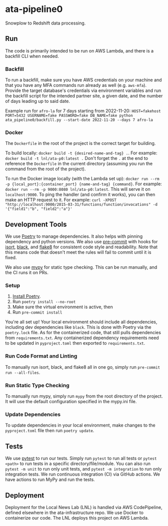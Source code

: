 # ata-pipeline0
Snowplow to Redshift data processing.

## Run

The code is primarily intended to be run on AWS Lambda, and there is a backfill CLI when needed.

### Backfill
To run a backfill, make sure you have AWS credentials on your machine and that you have any MFA commands run already
as well (e.g. `aws-mfa`). Provide the target database's credentials via environment variables and run the backfill
script for the intended partner site, a given date, and the number of days leading up to said date.

Example run for `afro-la` for 7 days starting from 2022-11-20:
`HOST=fakehost PORT=5432 USERNAME=fake PASSWORD=fake DB_NAME=fake python ata_pipeline0/backfill.py --start-date 2022-11-20 --days 7 afro-la`

### Docker

The `Dockerfile` in the root of the project is the correct target for building.

To build locally: `docker build -t {desired-name-and-tag} .`. For example: `docker build -t lnl/ata-p0:latest .`
Don't forget the `.` at the end to reference the `Dockerfile` in the current directory (assuming you run the command
from the root of the project).

To run the Docker image locally (with the Lambda set up):
`docker run --rm -p {local_port}:{container_port} {name-and-tag} {command}`.
For example: `docker run --rm -p 9000:8080 lnl/ata-p0:latest`. This will serve it on `localhost:9000`. To ping
the handler (and confirm it works), you can then make an HTTP request to it. For example:
`curl -XPOST "http://localhost:9000/2015-03-31/functions/function/invocations" -d '{"field1":"b", "field2":"a"}'`

## Development Tools

We use [Poetry](https://python-poetry.org/) to manage dependencies. It also helps with pinning dependency and python
versions. We also use [pre-commit](https://pre-commit.com/) with hooks for [isort](https://pycqa.github.io/isort/),
[black](https://github.com/psf/black), and [flake8](https://flake8.pycqa.org/en/latest/) for consistent code style and
readability. Note that this means code that doesn't meet the rules will fail to commit until it is fixed.

We also use [mypy](https://mypy.readthedocs.io/en/stable/index.html) for static type checking. This can be run manually,
and the CI runs it on PRs.

### Setup

1. [Install Poetry](https://python-poetry.org/docs/#installation).
2. Run `poetry install --no-root`
3. Make sure the virtual environment is active, then
4. Run `pre-commit install`

You're all set up! Your local environment should include all dependencies, including dev dependencies like `black`.
This is done with Poetry via the `poetry.lock` file. As for the containerized code, that still pulls dependencies from
`requirements.txt`. Any containerized dependency requirements need to be updated in `pyproject.toml` then exported to
`requirements.txt`.

### Run Code Format and Linting

To manually run isort, black, and flake8 all in one go, simply run `pre-commit run --all-files`.

### Run Static Type Checking

To manually run mypy, simply run `mypy` from the root directory of the project. It will use the default configuration
specified in the mypy.ini file.

### Update Dependencies

To update dependencies in your local environment, make changes to the `pyproject.toml` file then run `poetry update`.

## Tests

We use [pytest](https://docs.pytest.org) to run our tests. Simply run `pytest` to run all tests or `pytest <path>`
to run tests in a specific directory/file/module. You can also run `pytest -m unit` to run only unit tests, and 
`pytest -m integration` to run only integration tests. We run continuous integration (CI) via GitHub actions. We have
actions to run MyPy and run the tests.

## Deployment

Deployment for the Local News Lab (LNL) is handled via AWS CodePipeline, defined elsewhere in the ata-infrastructure repo.
We use Docker to containerize our code. The LNL deploys this project on AWS Lambda.
